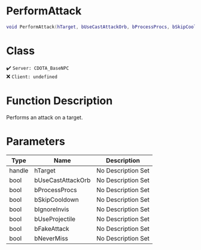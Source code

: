 # PerformAttack
```lua
void PerformAttack(hTarget, bUseCastAttackOrb, bProcessProcs, bSkipCooldown, bIgnoreInvis, bUseProjectile, bFakeAttack, bNeverMiss)
```
# Class
✔️ `Server: CDOTA_BaseNPC`  
❌ `Client: undefined`  

# Function Description
Performs an attack on a target.
# Parameters
Type|Name|Description
--|--|--
handle|hTarget|No Description Set
bool|bUseCastAttackOrb|No Description Set
bool|bProcessProcs|No Description Set
bool|bSkipCooldown|No Description Set
bool|bIgnoreInvis|No Description Set
bool|bUseProjectile|No Description Set
bool|bFakeAttack|No Description Set
bool|bNeverMiss|No Description Set
